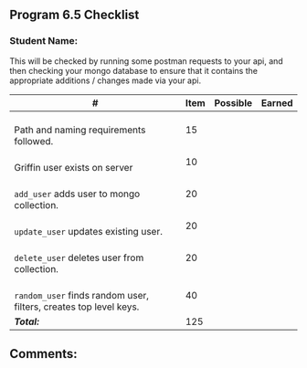  ## Program 6.5 Checklist

### Student Name: 


This will be checked by running some postman requests to your api, and then checking your mongo
database to ensure that it contains the appropriate additions / changes made via your api.

| #                                                                      | Item | Possible | Earned |
|------------------------------------------------------------------------|------|----------|--------|
| <br> Path and naming requirements followed.                            | 15   |          |        |
| <br> Griffin user exists on server                                     | 10   |          |        |
| <br> `add_user` adds user to mongo collection.                         | 20   |          |        |
| <br> `update_user` updates existing user.                              | 20   |          |        |
| <br> `delete_user` deletes user from collection.                       | 20   |          |        |
| <br> `random_user` finds random user, filters, creates top level keys. | 40   |          |        |
| ***Total:***                                                           | 125  |          |        |

## Comments:



